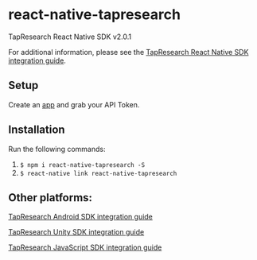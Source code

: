 # react-native-tapresearch
TapResearch React Native SDK v2.0.1

For additional information, please see the [TapResearch React Native SDK integration guide](https://www.tapresearch.com/docs/react_native_integration_guide).

## Setup

Create an [app](/supplier_dashboard/dashboard/apps/new) and grab your API Token.


## Installation
Run the following commands:

1. `$ npm i react-native-tapresearch -S`
2. `$ react-native link react-native-tapresearch`

## Other platforms:

[TapResearch Android SDK integration guide](https://www.tapresearch.com/docs/android_integration_guide)

[TapResearch Unity SDK integration guide](https://www.tapresearch.com/docs/unity_integration_guide)

[TapResearch JavaScript SDK integration guide](https://www.tapresearch.com/docs/javascript_integration_guide)
